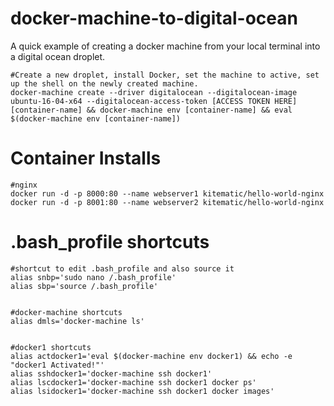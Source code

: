 # docker-machine-to-digital-ocean

A quick example of creating a docker machine from your local terminal into a digital ocean droplet.


    #Create a new droplet, install Docker, set the machine to active, set up the shell on the newly created machine.
    docker-machine create --driver digitalocean --digitalocean-image ubuntu-16-04-x64 --digitalocean-access-token [ACCESS TOKEN HERE] [container-name] && docker-machine env [container-name] && eval $(docker-machine env [container-name])



# Container Installs
  
    #nginx
    docker run -d -p 8000:80 --name webserver1 kitematic/hello-world-nginx
    docker run -d -p 8001:80 --name webserver2 kitematic/hello-world-nginx



# .bash_profile shortcuts
  
    #shortcut to edit .bash_profile and also source it
    alias snbp='sudo nano /.bash_profile'
    alias sbp='source /.bash_profile'
    

    #docker-machine shortcuts
    alias dmls='docker-machine ls'


    #docker1 shortcuts
    alias actdocker1='eval $(docker-machine env docker1) && echo -e "docker1 Activated!"'
    alias sshdocker1='docker-machine ssh docker1'
    alias lscdocker1='docker-machine ssh docker1 docker ps'
    alias lsidocker1='docker-machine ssh docker1 docker images'

